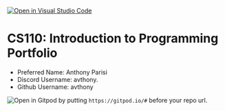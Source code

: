 [![Open in Visual Studio Code](https://classroom.github.com/assets/open-in-vscode-718a45dd9cf7e7f842a935f5ebbe5719a5e09af4491e668f4dbf3b35d5cca122.svg)](https://classroom.github.com/online_ide?assignment_repo_id=11700719&assignment_repo_type=AssignmentRepo)
# CS110: Introduction to Programming Portfolio

- Preferred Name: Anthony Parisi
- Discord Username: avthony.
- Github Username: avthony

![Open in Gitpod](https://gitpod.io/button/open-in-gitpod.svg) by putting `https://gitpod.io/#` before your repo url.
